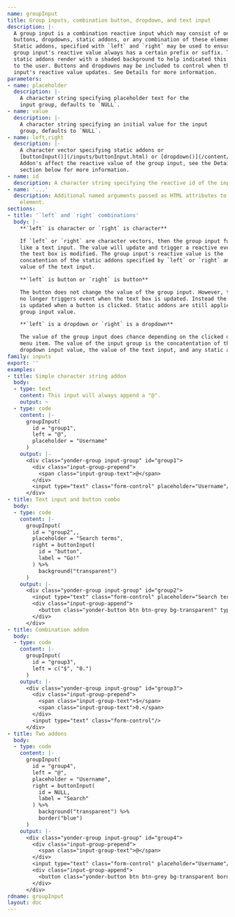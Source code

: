 ```yaml
---
name: groupInput
title: Group inputs, combination button, dropdown, and text input
description: |-
  A group input is a combination reactive input which may consist of one or two
  buttons, dropdowns, static addons, or any combination of these elements.
  Static addons, specified with `left` and `right` may be used to ensure an
  group input's reactive value always has a certain prefix or suffix. These
  static addons render with a shaded background to help indicated this behavior
  to the user. Buttons and dropdowns may be included to control when the group
  input's reactive value updates. See Details for more information.
parameters:
- name: placeholder
  description: |-
    A character string specifying placeholder text for the
    input group, defaults to `NULL`.
- name: value
  description: |-
    A character string specifying an initial value for the input
    group, defaults to `NULL`.
- name: left,right
  description: |-
    A character vector specifying static addons or
    [buttonInput()](/inputs/buttonInput.html) or [dropdown()](/content/dropdown.html) elements specifying dynamic addons.
    Addon's affect the reactive value of the group input, see the Details
    section below for more information.
- name: id
  description: A character string specifying the reactive id of the input.
- name: '...'
  description: Additional named arguments passed as HTML attributes to the parent
    element.
sections:
- title: '`left` and `right` combinations'
  body: |-
    **`left` is character or `right` is character**

    If `left` or `right` are character vectors, then the group input functions
    like a text input. The value will update and trigger a reactive event when
    the text box is modified. The group input's reactive value is the
    concatention of the static addons specified by `left` or `right` and the
    value of the text input.

    **`left` is button or `right` is button**

    The button does not change the value of the group input. However, the input
    no longer triggers event when the text box is updated. Instead the value
    is updated when a button is clicked. Static addons are still applied to the
    group input value.

    **`left` is a dropdown or `right` is a dropdown**

    The value of the group input does chance depending on the clicked dropdown
    menu item. The value of the input group is the concatentation of the
    dropdown input value, the value of the text input, and any static addons.
family: inputs
export: ''
examples:
- title: Simple character string addon
  body:
  - type: text
    content: This input will always append a "@".
    output: ~
  - type: code
    content: |-
      groupInput(
        id = "group1",
        left = "@",
        placeholder = "Username"
      )
    output: |-
      <div class="yonder-group input-group" id="group1">
        <div class="input-group-prepend">
          <span class="input-group-text">@</span>
        </div>
        <input type="text" class="form-control" placeholder="Username"/>
      </div>
- title: Text input and button combo
  body:
  - type: code
    content: |-
      groupInput(
        id = "group2",,
        placeholder = "Search terms",
        right = buttonInput(
          id = "button",
          label = "Go!"
        ) %>%
          background("transparent")
      )
    output: |-
      <div class="yonder-group input-group" id="group2">
        <input type="text" class="form-control" placeholder="Search terms"/>
        <div class="input-group-append">
          <button class="yonder-button btn btn-grey bg-transparent" type="button" role="button" id="button">Go!</button>
        </div>
      </div>
- title: Combination addon
  body:
  - type: code
    content: |-
      groupInput(
        id = "group3",
        left = c("$", "0.")
      )
    output: |-
      <div class="yonder-group input-group" id="group3">
        <div class="input-group-prepend">
          <span class="input-group-text">$</span>
          <span class="input-group-text">0.</span>
        </div>
        <input type="text" class="form-control"/>
      </div>
- title: Two addons
  body:
  - type: code
    content: |-
      groupInput(
        id = "group4",
        left = "@",
        placeholder = "Username",
        right = buttonInput(
          id = NULL,
          label = "Search"
        ) %>%
          background("transparent") %>%
          border("blue")
      )
    output: |-
      <div class="yonder-group input-group" id="group4">
        <div class="input-group-prepend">
          <span class="input-group-text">@</span>
        </div>
        <input type="text" class="form-control" placeholder="Username"/>
        <div class="input-group-append">
          <button class="yonder-button btn btn-grey bg-transparent border border-blue" type="button" role="button">Search</button>
        </div>
      </div>
rdname: groupInput
layout: doc
---
```

